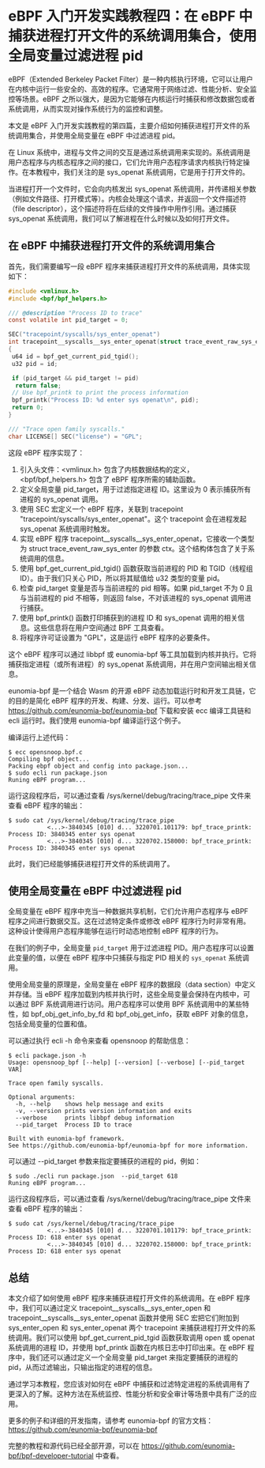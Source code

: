 # eBPF 入门开发实践教程四：在 eBPF 中捕获进程打开文件的系统调用集合，使用全局变量过滤进程 pid

eBPF（Extended Berkeley Packet Filter）是一种内核执行环境，它可以让用户在内核中运行一些安全的、高效的程序。它通常用于网络过滤、性能分析、安全监控等场景。eBPF 之所以强大，是因为它能够在内核运行时捕获和修改数据包或者系统调用，从而实现对操作系统行为的监控和调整。

本文是 eBPF 入门开发实践教程的第四篇，主要介绍如何捕获进程打开文件的系统调用集合，并使用全局变量在 eBPF 中过滤进程 pid。

在 Linux 系统中，进程与文件之间的交互是通过系统调用来实现的。系统调用是用户态程序与内核态程序之间的接口，它们允许用户态程序请求内核执行特定操作。在本教程中，我们关注的是 sys_openat 系统调用，它是用于打开文件的。

当进程打开一个文件时，它会向内核发出 sys_openat 系统调用，并传递相关参数（例如文件路径、打开模式等）。内核会处理这个请求，并返回一个文件描述符（file descriptor），这个描述符将在后续的文件操作中用作引用。通过捕获 sys_openat 系统调用，我们可以了解进程在什么时候以及如何打开文件。

## 在 eBPF 中捕获进程打开文件的系统调用集合

首先，我们需要编写一段 eBPF 程序来捕获进程打开文件的系统调用，具体实现如下：

```c
#include <vmlinux.h>
#include <bpf/bpf_helpers.h>

/// @description "Process ID to trace"
const volatile int pid_target = 0;

SEC("tracepoint/syscalls/sys_enter_openat")
int tracepoint__syscalls__sys_enter_openat(struct trace_event_raw_sys_enter* ctx)
{
 u64 id = bpf_get_current_pid_tgid();
 u32 pid = id;

 if (pid_target && pid_target != pid)
  return false;
 // Use bpf_printk to print the process information
 bpf_printk("Process ID: %d enter sys openat\n", pid);
 return 0;
}

/// "Trace open family syscalls."
char LICENSE[] SEC("license") = "GPL";
```

这段 eBPF 程序实现了：

1. 引入头文件：<vmlinux.h> 包含了内核数据结构的定义，<bpf/bpf_helpers.h> 包含了 eBPF 程序所需的辅助函数。
2. 定义全局变量 pid_target，用于过滤指定进程 ID。这里设为 0 表示捕获所有进程的 sys_openat 调用。
3. 使用 SEC 宏定义一个 eBPF 程序，关联到 tracepoint "tracepoint/syscalls/sys_enter_openat"。这个 tracepoint 会在进程发起 sys_openat 系统调用时触发。
4. 实现 eBPF 程序 tracepoint__syscalls__sys_enter_openat，它接收一个类型为 struct trace_event_raw_sys_enter 的参数 ctx。这个结构体包含了关于系统调用的信息。
5. 使用 bpf_get_current_pid_tgid() 函数获取当前进程的 PID 和 TGID（线程组 ID）。由于我们只关心 PID，所以将其赋值给 u32 类型的变量 pid。
6. 检查 pid_target 变量是否与当前进程的 pid 相等。如果 pid_target 不为 0 且与当前进程的 pid 不相等，则返回 false，不对该进程的 sys_openat 调用进行捕获。
7. 使用 bpf_printk() 函数打印捕获到的进程 ID 和 sys_openat 调用的相关信息。这些信息将在用户空间通过 BPF 工具查看。
8. 将程序许可证设置为 "GPL"，这是运行 eBPF 程序的必要条件。

这个 eBPF 程序可以通过 libbpf 或 eunomia-bpf 等工具加载到内核并执行。它将捕获指定进程（或所有进程）的 sys_openat 系统调用，并在用户空间输出相关信息。

eunomia-bpf 是一个结合 Wasm 的开源 eBPF 动态加载运行时和开发工具链，它的目的是简化 eBPF 程序的开发、构建、分发、运行。可以参考 <https://github.com/eunomia-bpf/eunomia-bpf> 下载和安装 ecc 编译工具链和 ecli 运行时。我们使用 eunomia-bpf 编译运行这个例子。

编译运行上述代码：

```console
$ ecc opensnoop.bpf.c
Compiling bpf object...
Packing ebpf object and config into package.json...
$ sudo ecli run package.json
Runing eBPF program...
```

运行这段程序后，可以通过查看 /sys/kernel/debug/tracing/trace_pipe 文件来查看 eBPF 程序的输出：

```console
$ sudo cat /sys/kernel/debug/tracing/trace_pipe
           <...>-3840345 [010] d... 3220701.101179: bpf_trace_printk: Process ID: 3840345 enter sys openat
           <...>-3840345 [010] d... 3220702.158000: bpf_trace_printk: Process ID: 3840345 enter sys openat
```

此时，我们已经能够捕获进程打开文件的系统调用了。

## 使用全局变量在 eBPF 中过滤进程 pid

全局变量在 eBPF 程序中充当一种数据共享机制，它们允许用户态程序与 eBPF 程序之间进行数据交互。这在过滤特定条件或修改 eBPF 程序行为时非常有用。这种设计使得用户态程序能够在运行时动态地控制 eBPF 程序的行为。

在我们的例子中，全局变量 `pid_target` 用于过滤进程 PID。用户态程序可以设置此变量的值，以便在 eBPF 程序中只捕获与指定 PID 相关的 `sys_openat` 系统调用。

使用全局变量的原理是，全局变量在 eBPF 程序的数据段（data section）中定义并存储。当 eBPF 程序加载到内核并执行时，这些全局变量会保持在内核中，可以通过 BPF 系统调用进行访问。用户态程序可以使用 BPF 系统调用中的某些特性，如 bpf_obj_get_info_by_fd 和 bpf_obj_get_info，获取 eBPF 对象的信息，包括全局变量的位置和值。

可以通过执行 ecli -h 命令来查看 opensnoop 的帮助信息：

```console
$ ecli package.json -h
Usage: opensnoop_bpf [--help] [--version] [--verbose] [--pid_target VAR]

Trace open family syscalls.

Optional arguments:
  -h, --help    shows help message and exits 
  -v, --version prints version information and exits 
  --verbose     prints libbpf debug information 
  --pid_target  Process ID to trace 

Built with eunomia-bpf framework.
See https://github.com/eunomia-bpf/eunomia-bpf for more information.
```

可以通过 --pid_target 参数来指定要捕获的进程的 pid，例如：

```console
$ sudo ./ecli run package.json  --pid_target 618
Runing eBPF program...
```

运行这段程序后，可以通过查看 /sys/kernel/debug/tracing/trace_pipe 文件来查看 eBPF 程序的输出：

```console
$ sudo cat /sys/kernel/debug/tracing/trace_pipe
           <...>-3840345 [010] d... 3220701.101179: bpf_trace_printk: Process ID: 618 enter sys openat
           <...>-3840345 [010] d... 3220702.158000: bpf_trace_printk: Process ID: 618 enter sys openat
```

## 总结

本文介绍了如何使用 eBPF 程序来捕获进程打开文件的系统调用。在 eBPF 程序中，我们可以通过定义 tracepoint__syscalls__sys_enter_open 和 tracepoint__syscalls__sys_enter_openat 函数并使用 SEC 宏把它们附加到 sys_enter_open 和 sys_enter_openat 两个 tracepoint 来捕获进程打开文件的系统调用。我们可以使用 bpf_get_current_pid_tgid 函数获取调用 open 或 openat 系统调用的进程 ID，并使用 bpf_printk 函数在内核日志中打印出来。在 eBPF 程序中，我们还可以通过定义一个全局变量 pid_target 来指定要捕获的进程的 pid，从而过滤输出，只输出指定的进程的信息。

通过学习本教程，您应该对如何在 eBPF 中捕获和过滤特定进程的系统调用有了更深入的了解。这种方法在系统监控、性能分析和安全审计等场景中具有广泛的应用。

更多的例子和详细的开发指南，请参考 eunomia-bpf 的官方文档：<https://github.com/eunomia-bpf/eunomia-bpf>

完整的教程和源代码已经全部开源，可以在 <https://github.com/eunomia-bpf/bpf-developer-tutorial> 中查看。
